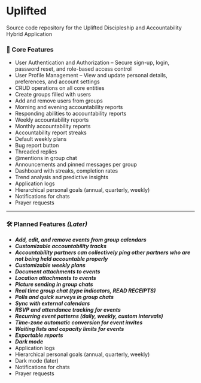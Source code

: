 # Uplifted
Source code repository for the Uplifted Discipleship and Accountability Hybrid Application

### 🚀 Core Features
- User Authentication and Authorization – Secure sign-up, login, password reset, and role-based access control  
- User Profile Management – View and update personal details, preferences, and account settings  
- CRUD operations on all core entities  
- Create groups filled with users  
- Add and remove users from groups  
- Morning and evening accountability reports  
- Responding abilities to accountability reports  
- Weekly accountability reports  
- Monthly accountability reports  
- Accountability report streaks  
- Default weekly plans  
- Bug report button  
- Threaded replies  
- @mentions in group chat  
- Announcements and pinned messages per group  
- Dashboard with streaks, completion rates  
- Trend analysis and predictive insights  
- Application logs  
- Hierarchical personal goals (annual, quarterly, weekly)  
- Notifications for chats  
- Prayer requests  

---

### 🛠️ Planned Features _(Later)_
- **_Add, edit, and remove events from group calendars_**  
- **_Customizable accountability tracks_**  
- **_Accountability partners can collectively ping other partners who are not being held accountable properly_**  
- **_Customizable weekly plans_**  
- **_Document attachments to events_**  
- **_Location attachments to events_**  
- **_Picture sending in group chats_**  
- **_Real time group chat (type indicators, READ RECEIPTS)_**  
- **_Polls and quick surveys in group chats_**  
- **_Sync with external calendars_**  
- **_RSVP and attendance tracking for events_**  
- **_Recurring event patterns (daily, weekly, custom intervals)_**  
- **_Time-zone automatic conversion for event invites_**  
- **_Waiting lists and capacity limits for events_**  
- **_Exportable reports_**  
- **_Dark mode_**
- Application logs
- Hierarchical personal goals (annual, quarterly, weekly)
- Dark mode (later)
- Notifications for chats
- Prayer requests
